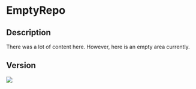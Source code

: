 # EmptyRepo
## Description
There was a lot of content here. However, here is an empty area currently.

## Version
![](https://img.shields.io/static/v1?label=license&message=2.0&color=brightgreen)
